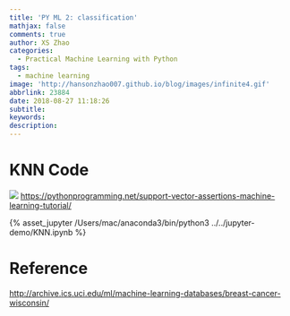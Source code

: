 ```yaml
---
title: 'PY ML 2: classification'
mathjax: false
comments: true
author: XS Zhao
categories:
  - Practical Machine Learning with Python
tags:
  - machine learning
image: 'http://hansonzhao007.github.io/blog/images/infinite4.gif'
abbrlink: 23884
date: 2018-08-27 11:18:26
subtitle:
keywords:
description:
---
```



# KNN Code
![](1.png)
https://pythonprogramming.net/support-vector-assertions-machine-learning-tutorial/

<script src="http://code.jquery.com/jquery-2.0.0.js"></script>
{% asset_jupyter /Users/mac/anaconda3/bin/python3 ../../jupyter-demo/KNN.ipynb %}

# Reference
http://archive.ics.uci.edu/ml/machine-learning-databases/breast-cancer-wisconsin/
